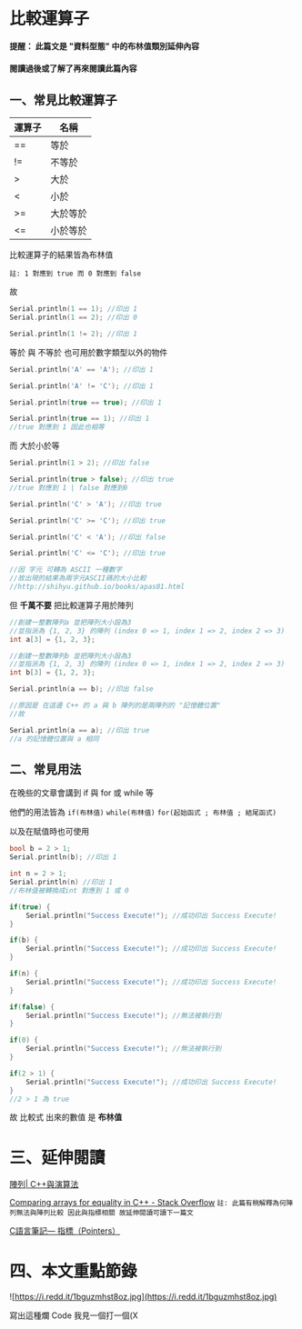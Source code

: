 # 比較運算子

#### 提醒： 此篇文是 "資料型態" 中的布林值類別延伸內容
#### 閱讀過後或了解了再來閱讀此篇內容

## 一、常見比較運算子

| 運算子 | 名稱     |
| ----- | -------  |
| ==    | 等於     |
| !=    | 不等於   |
| >     | 大於     |
| <     | 小於     |
| >=    | 大於等於 |
| <=    | 小於等於 |

比較運算子的結果皆為布林值

`註: 1 對應到 true 而 0 對應到 false`

故
```C++
Serial.println(1 == 1); //印出 1
Serial.println(1 == 2); //印出 0

Serial.println(1 != 2); //印出 1
```

等於 與 不等於 也可用於數字類型以外的物件
```C++
Serial.println('A' == 'A'); //印出 1

Serial.println('A' != 'C'); //印出 1

Serial.println(true == true); //印出 1

Serial.println(true == 1); //印出 1
//true 對應到 1 因此也相等
```

而 大於小於等
```C++
Serial.println(1 > 2); //印出 false

Serial.println(true > false); //印出 true
//true 對應到 1 | false 對應到0

Serial.println('C' > 'A'); //印出 true

Serial.println('C' >= 'C'); //印出 true

Serial.println('C' < 'A'); //印出 false

Serial.println('C' <= 'C'); //印出 true

//因 字元 可轉為 ASCII 一種數字
//故出現的結果為兩字元ASCII碼的大小比較
//http://shihyu.github.io/books/apas01.html
```

但 **千萬不要** 把比較運算子用於陣列
```C++
//創建一整數陣列a 並把陣列大小設為3
//並指派為 {1, 2, 3} 的陣列 (index 0 => 1, index 1 => 2, index 2 => 3)
int a[3] = {1, 2, 3};

//創建一整數陣列b 並把陣列大小設為3
//並指派為 {1, 2, 3} 的陣列 (index 0 => 1, index 1 => 2, index 2 => 3)
int b[3] = {1, 2, 3}; 

Serial.println(a == b); //印出 false

//原因是 在這邊 C++ 的 a 與 b 陣列的是兩陣列的 "記憶體位置"
//故

Serial.println(a == a); //印出 true
//a 的記憶體位置與 a 相同
```

## 二、常見用法
在晚些的文章會講到 if 與 for 或 while 等

他們的用法皆為 `if(布林值)` `while(布林值)` `for(起始函式 ; 布林值 ; 結尾函式)`

以及在賦值時也可使用

```C++
bool b = 2 > 1;
Serial.println(b); //印出 1

int n = 2 > 1;
Serial.println(n) //印出 1
//布林值被轉換成int 對應到 1 或 0

if(true) {
    Serial.println("Success Execute!"); //成功印出 Success Execute!
}

if(b) {
    Serial.println("Success Execute!"); //成功印出 Success Execute!
}

if(n) {
    Serial.println("Success Execute!"); //成功印出 Success Execute!
}

if(false) {
    Serial.println("Success Execute!"); //無法被執行到
}

if(0) {
    Serial.println("Success Execute!"); //無法被執行到
}

if(2 > 1) {
    Serial.println("Success Execute!"); //成功印出 Success Execute!
}
//2 > 1 為 true
```

故 比較式 出來的數值 是 **布林值**

# 三、延伸閱讀
[陣列| C++與演算法](https://www.csie.ntu.edu.tw/~b98902112/cpp_and_algo/cpp/array.html)

[Comparing arrays for equality in C++ - Stack Overflow](https://stackoverflow.com/questions/12866413/comparing-arrays-for-equality-in-c)
`註: 此篇有稍解釋為何陣列無法與陣列比較 因此與指標相關 故延伸閱讀可讀下一篇文`

[C語言筆記— 指標（Pointers）](https://mycollegenotebook.medium.com/c%E8%AA%9E%E8%A8%80%E7%AD%86%E8%A8%98-%E6%8C%87%E6%A8%99-pointers-d28edcdd6283)

# 四、本文重點節錄
![https://i.redd.it/1bguzmhst8oz.jpg](https://i.redd.it/1bguzmhst8oz.jpg)

寫出這種爛 Code 我見一個打一個(X